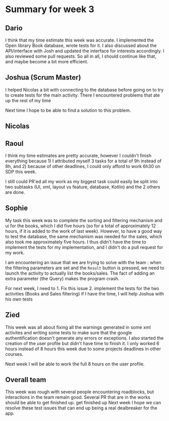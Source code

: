 # Summary for week 3

## Dario
I think that my time estimate this week was accurate. I implemented the Open library Book database, wrote tests for it. I also discussed about the API/interface with Josh and updated the interface for interests accordingly. I also reviewed some pull requests. So all in all, I should continue like that, and maybe become a bit more efficient.

##

## Joshua (Scrum Master)

I helped Nicolas a bit with connecting to the database before going on to try to create tests for the main activity. There I encountered problems that ate up the rest of my time

Next time I hope to be able to find a solution to this problem.


##

## Nicolas

##

## Raoul
I think my time estimates are pretty accurate, however I couldn't finish everything because 1) I attributed myself 3 tasks for a total of 9h instead of 8h, and 2) because of other deadlines, I could only afford to work 6h30 on SDP this week.

I still could PR'ed all my work as my biggest task could easily be split into two subtasks (UI, xml, layout vs feature, database, Kotlin) and the 2 others are done.

##

## Sophie
My task this week was to complete the sorting and filtering mechanism and ui for the books, which I did five hours (so for a total of approximately 12 hours, if it is added to the work of last week). However, to have a good way to test the database, the same mechanism was needed for the sales, which also took me approximately five hours. I thus didn't have the time to implement the tests for my implementation, and I didn't do a pull request for my work.

I am encountering an issue that we are trying to solve with the team : when the filtering parameters are set and the `Result` button is pressed, we need to launch the activity to actually list the books/sales. The fact of adding an extra parameter (the Query) makes the program crash.

For next week, I need to 1. Fix this issue 2. implement the tests for the two activities (Books and Sales filtering) if I have the time, I will help Joshua with his own tests

##

## Zied

This week was all about fixing all the warnings generated in some xml activites and writing some tests to make sure that the google authentification doesn't generate any errors or exceptions. I also started the creation of the user profile but didn't have time to finish it. I only worked 6 hours instead of 8 hours this week due to some projects deadlines in other courses.

Next week I will be able to work the full 8 hours on the user profile.

##

## Overall team

This week was rough with several people encountering roadblocks, but interactions in the team remain good. Several PR that are in the works should be able to get finished up. get finished up
Next week I hope we can resolve these test issues that can end up being a real dealbreaker for the app.
